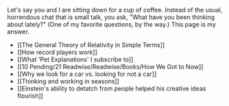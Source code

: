 Let's say you and I are sitting down for a cup of coffee. Instead of the usual, horrendous chat that is small talk, you ask, "What have you been thinking about lately?" (One of my favorite questions, by the way.) This page is my answer.

- [[The General Theory of Relativity in Simple Terms]]
- [[How record players work]]
- [[What 'Pet Explanations' I subscribe to]]
- [[10 Pending/21 Readwise/Readwise/Books/How We Got to Now]]
- [[Why we look for a car vs. looking for not a car]]
- [[Thinking and working in seasons]]
- [[Einstein's ability to detatch from people helped his creative ideas flourish]]
